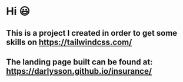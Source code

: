 # Hi 😃 #

## This is a project I created in order to get some skills on <https://tailwindcss.com/>

## The landing page built can be found at: https://darlysson.github.io/insurance/ ## 